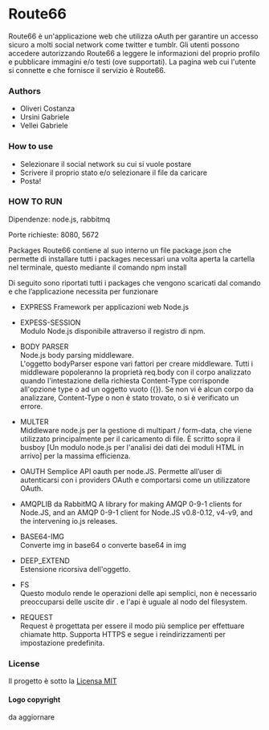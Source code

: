 # Route66
Route66 è un'applicazione web che utilizza oAuth per garantire un accesso sicuro a molti social network come twitter e tumblr.
Gli utenti possono accedere autorizzando Route66 a leggere le informazioni del proprio profilo e pubblicare immagini e/o testi (ove supportati).
La pagina web cui l'utente si connette e che fornisce il servizio è Route66.

### Authors

- Oliveri Costanza
- Ursini Gabriele
- Vellei Gabriele 


### How to use
- Selezionare il social network su cui si vuole postare
- Scrivere il proprio stato e/o selezionare il file da caricare
- Posta!

### HOW TO RUN

Dipendenze: node.js, rabbitmq

Porte richieste: 8080, 5672

Packages 
Route66 contiene al suo interno un file package.json che permette di installare tutti i packages necessari una volta aperta la cartella nel terminale, questo mediante il comando 
            npm install 

Di seguito sono riportati tutti i packages che vengono scaricati dal comando e che l’applicazione necessita per funzionare

- EXPRESS
Framework per applicazioni web Node.js

- EXPESS-SESSION	 			        
Modulo Node.js disponibile attraverso il registro di npm.

- BODY PARSER				
Node.js body parsing middleware.                              
L'oggetto bodyParser espone vari fattori per creare middleware.
Tutti i middleware popoleranno la proprietà req.body con il corpo analizzato quando l'intestazione della richiesta Content-Type corrisponde all'opzione type o ad un oggetto vuoto ({}).
Se non vi è alcun corpo da analizzare, Content-Type o non è stato trovato, o si è verificato un errore. 


- MULTER			
Middleware node.js per la gestione di multipart / form-data, che viene utilizzato principalmente per il caricamento di file.
È scritto sopra il busboy [Un modulo node.js per l'analisi dei dati dei moduli HTML in arrivo] per la massima efficienza.

- OAUTH
Semplice API oauth per node.JS. Permette all’user di autenticarsi con i providers OAuth e comportarsi come un utilizzatore OAuth. 

- AMQPLIB da RabbitMQ
A library for making AMQP 0-9-1 clients for Node.JS, and an AMQP 0-9-1 client for Node.JS v0.8-0.12, v4-v9, and the intervening io.js releases.

- BASE64-IMG			     					       
Converte img in base64 o converte base64 in img

- DEEP_EXTEND							    
Estensione ricorsiva dell'oggetto.

- FS					                      
Questo modulo rende le operazioni delle api semplici, non è necessario preoccuparsi delle uscite dir . e l'api è uguale al nodo del filesystem.

- REQUEST								     
Request è progettata per essere il modo più semplice per effettuare chiamate http.
Supporta HTTPS e segue i reindirizzamenti per impostazione predefinita.

### License

Il progetto è sotto la [Licensa MIT](https://github.com/thewallg5/Route66/blob/master/LICENSE)
      
#### Logo copyright
da aggiornare
